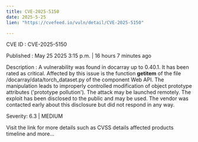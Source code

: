 ```yaml
---
title: CVE-2025-5150
date: 2025-5-25
lien: "https://cvefeed.io/vuln/detail/CVE-2025-5150"

---
```


CVE ID : CVE-2025-5150

Published :  May 25
2025
3:15 p.m. | 16 hours
7 minutes ago

Description : A vulnerability was found in docarray up to 0.40.1. It has been rated as critical. Affected by this issue is the function __getitem__ of the file /docarray/data/torch_dataset.py of the component Web API. The manipulation leads to improperly controlled modification of object prototype attributes ('prototype pollution'). The attack may be launched remotely. The exploit has been disclosed to the public and may be used. The vendor was contacted early about this disclosure but did not respond in any way.

Severity: 6.3 | MEDIUM

Visit the link for more details
such as CVSS details
affected products
timeline
and more...
